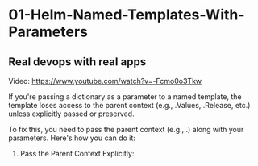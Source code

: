 #  01-Helm-Named-Templates-With-Parameters
## Real devops with real apps

Video: 
https://www.youtube.com/watch?v=-Fcmo0o3Tkw


If you're passing a dictionary as a parameter to a named template, the template loses access to the parent context (e.g., .Values, .Release, etc.) unless explicitly passed or preserved.



To fix this, you need to pass the parent context (e.g., .) along with your parameters. Here's how you can do it:

1. Pass the Parent Context Explicitly: